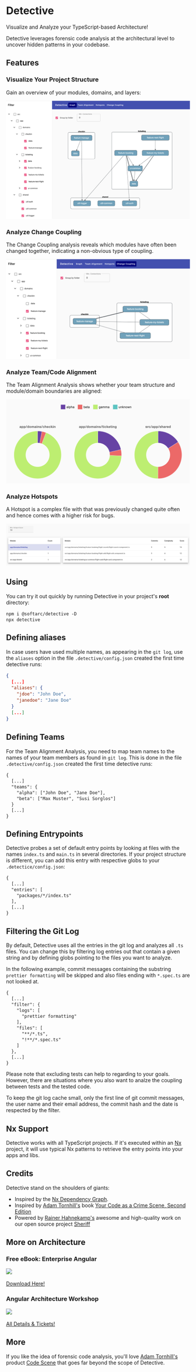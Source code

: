 # Detective

Visualize and Analyze your TypeScript-based Architecture!

Detective leverages forensic code analysis at the architectural level to uncover hidden patterns in your codebase.

## Features

### Visualize Your Project Structure

Gain an overview of your modules, domains, and layers:

![Visualize your project structure](./docs/domains-detail.png)

### Analyze Change Coupling

The Change Coupling analysis reveals which modules have often been changed together, indicating a non-obvious type of coupling.

![Change Coupling](./docs/change-coupling.png)

### Analyze Team/Code Alignment

The Team Alignment Analysis shows whether your team structure and module/domain boundaries are aligned:

![Team Alignment](./docs/team-alignment.png)

### Analyze Hotspots

A Hotspot is a complex file with that was previously changed quite often and hence comes with a higher risk for bugs.

![Hotspots](./docs/hotspots.png)

## Using

You can try it out quickly by running Detective in your project's **root** directory:

```shell
npm i @softarc/detective -D
npx detective
```

## Defining aliases

In case users have used multiple names, as appearing in the `git log`, use the `aliases` option in the file `.detective/config.json` created the first time detective runs:

```json
{
  [...]
  "aliases": {
    "jdoe": "John Doe", 
    "janedoe": "Jane Doe"
  }
  [...]
}
```

## Defining Teams

For the Team Alignment Analysis, you need to map team names to the names of your team members as found in `git log`. This is done in the file `.detective/config.json` created the first time detective runs:

```json5
{
  [...]
  "teams": {
    "alpha": ["John Doe", "Jane Doe"],
    "beta": ["Max Muster", "Susi Sorglos"]
  }
  [...]
}
```

## Defining Entrypoints

Detective probes a set of default entry points by looking at files with the names `index.ts` and `main.ts` in several directories. If your project structure is different, you can add this entry with respective globs to your `.detectice/config.json`:

```json5
{
  [...]
  "entries": [
    "packages/*/index.ts"
  ],
  [...]
}
```

## Filtering the Git Log

By default, Detective uses all the entries in the git log and analyzes all `.ts` files. You can change this by filtering log entries out that contain a given string and by defining globs pointing to the files you want to analyze.

In the following example, commit messages containing the substring `prettier formatting` will be skipped and also files ending with `*.spec.ts` are not looked at.

```json5
{
  [...]
  "filter": {
    "logs": [
      "prettier formatting"
    ],
    "files": [
      "**/*.ts",
      "!**/*.spec.ts"
    ]
  },
  [...]
}
```

Please note that excluding tests can help to regarding to your goals. However, there are situations where you also want to analze the coupling between tests and the tested code.

To keep the git log cache small, only the first line of git commit messages, the user name and their email address, the commit hash and the date is respected by the filter.

## Nx Support

Detective works with all TypeScript projects. If it's executed within an [Nx](https://nx.dev/) project, it will use typical Nx patterns to retrieve the entry points into your apps and libs.

## Credits

Detective stand on the shoulders of giants:

- Inspired by the [Nx Dependency Graph](https://nx.dev/).
- Inspired by [Adam Tornhill's](https://x.com/AdamTornhill) book [Your Code as a Crime Scene, Second Edition](https://pragprog.com/titles/atcrime2/your-code-as-a-crime-scene-second-edition/)
- Powered by [Rainer Hahnekamp's](https://x.com/rainerhahnekamp) awesome and high-quality work on our open source project [Sheriff](https://softarc-consulting.github.io/sheriff/)

<h2>More on Architecture</h2>
  <div class="book">
    <h3>Free eBook: Enterprise Angular</h3>
    <p>
      <a 
        href="https://www.angulararchitects.io/en/ebooks/micro-frontends-and-moduliths-with-angular/"
      >
        <img
          class="book-img"
          height="300"
          src="https://www.angulararchitects.io/wp-content/uploads/2024/01/cover-6th-small.png"
        />
      </a>
    </p>
    <p>
      <a
        href="https://www.angulararchitects.io/en/ebooks/micro-frontends-and-moduliths-with-angular/"
        >Download Here!</a
      >
    </p>
  </div>
  <div class="workshop">
    <h3>Angular Architecture Workshop</h3>
    <p>
      <a
        href="https://www.angulararchitects.io/en/training/advanced-angular-architecture-workshop/"
      >
        <img
          class="workshop-img"
          height="300"
          src="https://www.angulararchitects.io/wp-content/uploads/2023/07/sujet-en.jpg"
        />
      </a>
    </p>
    <p>
      <a
        href="https://www.angulararchitects.io/en/training/advanced-angular-architecture-workshop/"
        >All Details & Tickets!</a
      >
    </p>
  </div>

## More

If you like the idea of forensic code analysis, you'll love [Adam Tornhill's](https://x.com/AdamTornhill) product [Code Scene](https://codescene.com/) that goes far beyond the scope of Detective.
